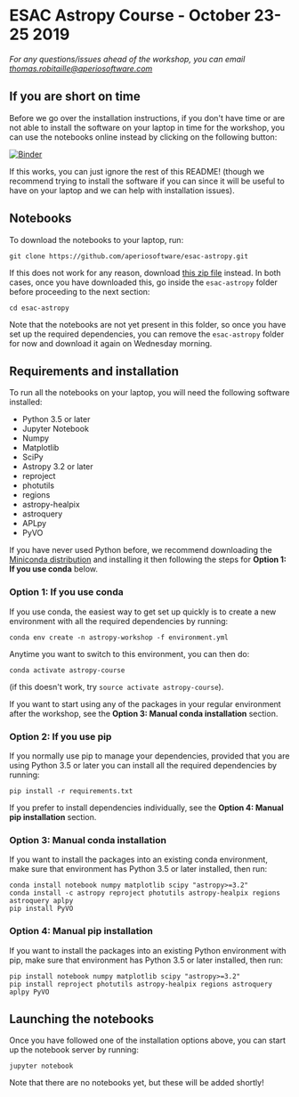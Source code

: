 # ESAC Astropy Course - October 23-25 2019

*For any questions/issues ahead of the workshop, you can email thomas.robitaille@aperiosoftware.com*

## If you are short on time

Before we go over the installation instructions, if you don't have time or are
not able to install the software on your laptop in time for the workshop, you
can use the notebooks online instead by clicking on the following button:

[![Binder](https://mybinder.org/badge_logo.svg)](https://mybinder.org/v2/gh/aperiosoftware/esac-astropy/master)

If this works, you can just ignore the rest of this README! (though we recommend
trying to install the software if you can since it will be useful to have on
your laptop and we can help with installation issues).

## Notebooks

To download the notebooks to your laptop, run:

    git clone https://github.com/aperiosoftware/esac-astropy.git

If this does not work for any reason, download
[this zip file](https://github.com/aperiosoftware/esac-astropy/archive/master.zip)
instead. In both cases, once you have downloaded this, go inside the
``esac-astropy`` folder before proceeding to the next section:

    cd esac-astropy

Note that the notebooks are not yet present in this folder, so once you have
set up the required dependencies, you can remove the ``esac-astropy`` folder for now
and download it again on Wednesday morning.

## Requirements and installation

To run all the notebooks on your laptop, you will need the following software
installed:

* Python 3.5 or later
* Jupyter Notebook
* Numpy
* Matplotlib
* SciPy
* Astropy 3.2 or later
* reproject
* photutils
* regions
* astropy-healpix
* astroquery
* APLpy
* PyVO

If you have never used Python before, we recommend downloading the [Miniconda
distribution](https://docs.conda.io/en/latest/miniconda.html) and installing it
then following the steps for **Option 1: If you use conda** below.

### Option 1: If you use conda

If you use conda, the easiest way to get set up quickly is to create a new
environment with all the required dependencies by running:

    conda env create -n astropy-workshop -f environment.yml

Anytime you want to switch to this environment, you can then do:

    conda activate astropy-course

(if this doesn't work, try ``source activate astropy-course``).

If you want to start using any of the packages in your regular environment after
the workshop, see the **Option 3: Manual conda installation** section.

### Option 2: If you use pip

If you normally use pip to manage your dependencies, provided that you are using
Python 3.5 or later you can install all the required dependencies by running:

    pip install -r requirements.txt

If you prefer to install dependencies individually, see the **Option 4: Manual
pip installation** section.

### Option 3: Manual conda installation

If you want to install the packages into an existing conda environment, make
sure that environment has Python 3.5 or later installed, then run:

    conda install notebook numpy matplotlib scipy "astropy>=3.2"
    conda install -c astropy reproject photutils astropy-healpix regions astroquery aplpy
    pip install PyVO

### Option 4: Manual pip installation

If you want to install the packages into an existing Python environment with
pip, make sure that environment has Python 3.5 or later installed, then run:

    pip install notebook numpy matplotlib scipy "astropy>=3.2"
    pip install reproject photutils astropy-healpix regions astroquery aplpy PyVO

## Launching the notebooks

Once you have followed one of the installation options above, you can start
up the notebook server by running:

    jupyter notebook

Note that there are no notebooks yet, but these will be added shortly!
